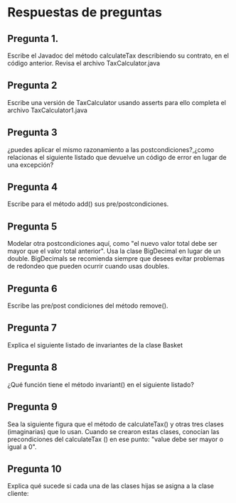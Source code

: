# Respuestas de preguntas
## Pregunta 1. 
Escribe el Javadoc del método calculateTax describiendo su contrato, en el código anterior.
Revisa el archivo TaxCalculator.java
## Pregunta 2 
Escribe una versión de TaxCalculator usando asserts para ello completa el archivo TaxCalculator1.java
## Pregunta 3 
¿puedes aplicar el mismo razonamiento a las postcondiciones?,¿como relacionas el siguiente
listado que devuelve un código de error en lugar de una excepción?
## Pregunta 4 
Escribe para el método add() sus pre/postcondiciones.
## Pregunta 5 
Modelar otra postcondiciones aquí, como "el nuevo valor total debe ser mayor que el valor
total anterior". Usa la clase BigDecimal en lugar de un double. BigDecimals se recomienda siempre que
desees evitar problemas de redondeo que pueden ocurrir cuando usas doubles.
## Pregunta 6 
Escribe las pre/post condiciones del método remove().
## Pregunta 7 
Explica el siguiente listado de invariantes de la clase Basket
## Pregunta 8
¿Qué función tiene el método invariant() en el siguiente listado?
## Pregunta 9 
Sea la siguiente figura que el método de calculateTax() y otras tres clases (imaginarias) que
lo usan. Cuando se crearon estas clases, conocían las precondiciones del calculateTax () en ese punto:
"value debe ser mayor o igual a 0".
## Pregunta 10
Explica qué sucede si cada una de las clases hijas se asigna a la clase cliente: